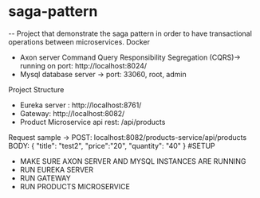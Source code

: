 # saga-pattern
-- Project that demonstrate the saga pattern in order to have transactional operations between microservices.
Docker 
- Axon  server Command Query Responsibility Segregation (CQRS)-> running on port: http://localhost:8024/
- Mysql database server -> port: 33060, root, admin

Project Structure
- Eureka server : http://localhost:8761/
- Gateway: http://localhost:8082/
- Product Microservice api rest: /api/products

Request sample -> POST: localhost:8082/products-service/api/products
BODY: {
    "title": "test2",
    "price":"20",
    "quantity": "40"
}
#SETUP
- MAKE SURE AXON SERVER AND MYSQL INSTANCES ARE RUNNING
- RUN EUREKA SERVER
- RUN GATEWAY
- RUN PRODUCTS MICROSERVICE
